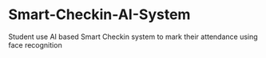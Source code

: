# Smart-Checkin-AI-System
Student use AI based Smart Checkin system to mark their attendance using face recognition
